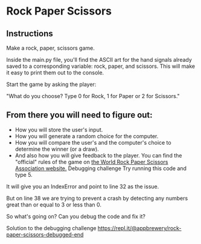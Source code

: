 # Rock Paper Scissors
## Instructions
Make a rock, paper, scissors game.

Inside the main.py file, you'll find the ASCII art for the hand signals already saved to a corresponding variable: rock, paper, and scissors. This will make it easy to print them out to the console.

Start the game by asking the player:

"What do you choose? Type 0 for Rock, 1 for Paper or 2 for Scissors."

## From there you will need to figure out:
 
- How you will store the user's input.
- How you will generate a random choice for the computer.
- How you will compare the user's and the computer's choice to determine the winner (or a draw).
- And also how you will give feedback to the player.
You can find the "official" rules of the game on <a href="https://wrpsa.com/the-official-rules-of-rock-paper-scissors/">the World Rock Paper Scissors Association website.<a/>
Debugging challenge
Try running this code and type 5.

It will give you an IndexError and point to line 32 as the issue.

But on line 38 we are trying to prevent a crash by detecting any numbers great than or equal to 3 or less than 0.

So what's going on? Can you debug the code and fix it?

Solution to the debugging challenge
https://repl.it/@appbrewery/rock-paper-scissors-debugged-end